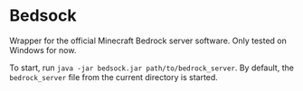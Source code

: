 # Bedsock

Wrapper for the official Minecraft Bedrock server software. Only tested on Windows for now.

To start, run `java -jar bedsock.jar path/to/bedrock_server`. By default, the `bedrock_server` file from the current directory is started.
